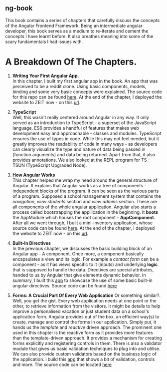 ## ng-book

This book contains a series of chapters that carefully discuss the concepts of the Angular Frontend Framework. Being an intermediate angular developer, this book serves as a medium to re-iterate and cement the concepts I have learnt before. It also breathes meaning into some of the scary fundamentals I had issues with.

# A Breakdown Of The Chapters.

1. **Writing Your First Angular App.** <br>
    In this chapter, I built my first angular app in the book. An app that was perceived to be a reddit clone. Using basic components, models, binding and some very basic concepts were explained. The source code for this repo can be found <a href="https://github.com/OlaoreFouad/ng-book/tree/master/ng-reddit">here</a>. At the end of the chapter, I deployed the website to ZEIT now - on this <a href="https://ng-reddit.now.sh">url</a>.

2. **TypeScript**<br>
    Well, this wasn't really centered around Angular in any way. It only served as an introduction to TypeScript - a superset of the JavaScript language. ES6 provides a handful of features that makes web development easy and approachable - classes and modules. TypeScript ensures the use of types in code. While this may not feel needed, but it greatly improves the readability of code in many ways - as developers can clearly visualize the type and nature of data being passed in (function arguments) and data being returned. Apart from that, it also provides annotations. We also looked at the REPL program for TS - TSUN (TypeScript Upgraded Node).

3. **How Angular Works**<br>
    This chapter helped me wrap my head around the general structure of Angular. It explains that Angular works as a tree of components - independent blocks of the program. It can be seen as the various parts of a program. Supposed a school management system that contains the _navigation_, _view students_ section and _view admins_ section. These are all components of the whole angular application. Angular also starts a process called bootstrapping the appliication in the beginning. It **boots** the AppModule which houses the root component - **AppComponent**. After all we went through, I built a mini-inventory application, whose source code can be found <a href="https://github.com/OlaoreFouad/ng-book/tree/master/inventory-app">here</a>. At the end of the chapter, I deployed the website to ZEIT now - on this <a href="https://inventory-app-blond-two.now.sh/">url</a>.

4. **Built-In Directives** <br>
    In the previous chapter, we discusses the basic building block of an Angular app - A component. Once more, a component basically encapsulates a view and its logic. For example a _contact form_ can be a component - as it has views specific to it (inputs) and underlying **logic** that is supposed to handle the data. Directives are special attributes, handed to us by Angular that give elements dynamic behavior. In summary, I built this <a href="https://built-in-directives-three.now.sh/">app</a> to showcase the use of some basic built-in angular directives. Source code can be found <a href="https://github.com/OlaoreFouad/ng-book/tree/master/built-in-directives">here</a>

5. **Forms: A Crucial Part Of Every Web Application**
    Or something similar?. Well, you get the gist. Every web application needs at one point or the other, to retrieve information from the visitors. It might be details to help improve a personalised vacation or just student data on a school's application form. Angular provides out of the box, an efficient way(s) to create, manage and control the forms in our application. Simply put, it hands us the _template_ and _reactive_ driven approach. The prominent one used in this chapter is the reactive form as it provides more features than the template-driven approach. It provides a mechanism for creating forms explicitly and registering controls in them. There is also a validator module that gives us basic validation techniques to plug into and utilise. We can also provide custom validators based on the business logic of the application. i build this <a href="https://forms.olaorefouad.now.sh">app</a> that shows a bit of validation, controls and more. The source code can be located <a href="https://github.com/OlaoreFouad/ng-book/tree/master/forms">here</a>